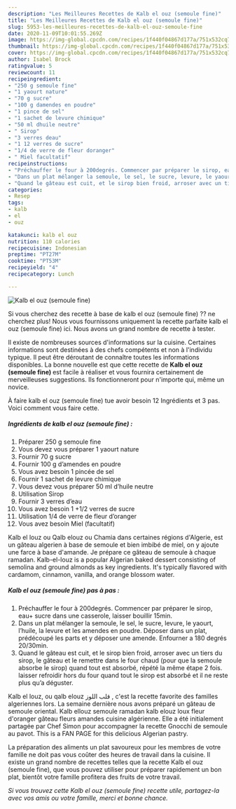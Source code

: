 ```yaml
---
description: "Les Meilleures Recettes de Kalb el ouz (semoule fine)"
title: "Les Meilleures Recettes de Kalb el ouz (semoule fine)"
slug: 5953-les-meilleures-recettes-de-kalb-el-ouz-semoule-fine
date: 2020-11-09T10:01:55.269Z
image: https://img-global.cpcdn.com/recipes/1f440f04867d177a/751x532cq70/kalb-el-ouz-semoule-fine-photo-principale-de-la-recette.jpg
thumbnail: https://img-global.cpcdn.com/recipes/1f440f04867d177a/751x532cq70/kalb-el-ouz-semoule-fine-photo-principale-de-la-recette.jpg
cover: https://img-global.cpcdn.com/recipes/1f440f04867d177a/751x532cq70/kalb-el-ouz-semoule-fine-photo-principale-de-la-recette.jpg
author: Isabel Brock
ratingvalue: 5
reviewcount: 11
recipeingredient:
- "250 g semoule fine"
- "1 yaourt nature"
- "70 g sucre"
- "100 g damendes en poudre"
- "1 pince de sel"
- "1 sachet de levure chimique"
- "50 ml dhuile neutre"
- " Sirop"
- "3 verres deau"
- "1 12 verres de sucre"
- "1/4 de verre de fleur doranger"
- " Miel facultatif"
recipeinstructions:
- "Préchauffer le four à 200degrés. Commencer par préparer le sirop, eau+ sucre dans une casserole, laisser bouillir 15min."
- "Dans un plat mélanger la semoule, le sel, le sucre, levure, le yaourt, l’huile, la levure et les amendes en poudre. Déposer dans un plat, prédécoupé les parts et y déposer une amende. Enfourner a 180 degrés 20/30min."
- "Quand le gâteau est cuit, et le sirop bien froid, arroser avec un tiers du sirop, le gâteau et le remettre dans le four chaud (pour que la semoule absorbe le sirop) quand tout est absorbé, répété la même étape 2 fois. laisser refroidir hors du four quand tout le sirop est absorbé et il ne reste plus qu’a déguster."
categories:
- Resep
tags:
- kalb
- el
- ouz

katakunci: kalb el ouz 
nutrition: 110 calories
recipecuisine: Indonesian
preptime: "PT27M"
cooktime: "PT53M"
recipeyield: "4"
recipecategory: Lunch

---
```



![Kalb el ouz (semoule fine)](https://img-global.cpcdn.com/recipes/1f440f04867d177a/751x532cq70/kalb-el-ouz-semoule-fine-photo-principale-de-la-recette.jpg)

Si vous cherchez des recette à base de kalb el ouz (semoule fine) ?? ne cherchez plus! Nous vous fournissons uniquement la recette parfaite kalb el ouz (semoule fine) ici. Nous avons un grand nombre de recette à tester.

Il existe de nombreuses sources d'informations sur la cuisine. Certaines informations sont destinées à des chefs compétents et non à l'individu typique. Il peut être déroutant de connaître toutes les informations disponibles. La bonne nouvelle est que cette recette de <strong> Kalb el ouz (semoule fine) </strong> est facile à réaliser et vous fournira certainement de merveilleuses suggestions. Ils fonctionneront pour n'importe qui, même un novice.

<!--inarticleads1-->

À faire kalb el ouz (semoule fine) tue avoir besoin 12 Ingrédients et 3 pas. Voici comment vous faire cette.

##### Ingrédients de kalb el ouz (semoule fine) :

1. Préparer 250 g semoule fine
1. Vous devez vous préparer 1 yaourt nature
1. Fournir 70 g sucre
1. Fournir 100 g d’amendes en poudre
1. Vous avez besoin 1 pincée de sel
1. Fournir 1 sachet de levure chimique
1. Vous devez vous préparer 50 ml d’huile neutre
1. Utilisation  Sirop
1. Fournir 3 verres d’eau
1. Vous avez besoin 1 +1/2 verres de sucre
1. Utilisation 1/4 de verre de fleur d’oranger
1. Vous avez besoin  Miel (facultatif)


Kalb el louz ou Qalb elouz ou Chamia dans certaines régions d&#39;Algerie, est un gâteau algerien à base de semoule et bien imbibé de miel, on y ajoute une farce à base d&#39;amande. Je prépare ce gâteau de semoule à chaque ramadan. Kalb-el-louz is a popular Algerian baked dessert consisting of semolina and ground almonds as key ingredients. It&#39;s typically flavored with cardamom, cinnamon, vanilla, and orange blossom water. 

<!--inarticleads2-->

##### Kalb el ouz (semoule fine) pas à pas :

1. Préchauffer le four à 200degrés. Commencer par préparer le sirop, eau+ sucre dans une casserole, laisser bouillir 15min.
1. Dans un plat mélanger la semoule, le sel, le sucre, levure, le yaourt, l’huile, la levure et les amendes en poudre. Déposer dans un plat, prédécoupé les parts et y déposer une amende. Enfourner a 180 degrés 20/30min.
1. Quand le gâteau est cuit, et le sirop bien froid, arroser avec un tiers du sirop, le gâteau et le remettre dans le four chaud (pour que la semoule absorbe le sirop) quand tout est absorbé, répété la même étape 2 fois. laisser refroidir hors du four quand tout le sirop est absorbé et il ne reste plus qu’a déguster.


Kalb el louz, ou qalb elouz قلب اللوز , c&#39;est la recette favorite des familles algeriennes lors. La semaine dernière nous avons préparé un gâteau de semoule oriental. Kalb ellouz semoule ramadan kalb elouz loux fleur d&#39;oranger gâteau fleurs amandes cuisine algérienne. Elle a été initialement partagée par Chef Simon pour accompagner la recette Gnocchi de semoule au pavot. This is a FAN PAGE for this delicious Algerian pastry. 

<!--inarticleads1-->

<p>
La préparation des aliments un plat savoureux pour les membres de votre famille ne doit pas vous coûter des heures de travail dans la cuisine. Il existe un grand nombre de recettes telles que la recette Kalb el ouz (semoule fine), que vous pouvez utiliser pour préparer rapidement un bon plat, bientôt votre famille profitera des fruits de votre travail.
</p>

<p>
<i>Si vous trouvez cette Kalb el ouz (semoule fine) recette utile, partagez-la avec vos amis ou votre famille, merci et bonne chance.</i>
</p>
